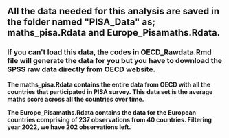 ## All the data needed for this analysis are saved in the folder named "PISA_Data" as; maths_pisa.Rdata and Europe_Pisamaths.Rdata.
### If you can't load this data, the codes in OECD_Rawdata.Rmd file will generate the data for you but you have to download the SPSS raw data directly from OECD website.

**The maths_pisa.Rdata contains the entire data from OECD with all the countries that participated in PISA survey. This data set is the average maths score across all the countries over time.**

**The Europe_Pisamaths.Rdata contains the data for the European countries comprising of 237 observations from 40 countries. Filtering year 2022, we have 202 observations left.**




